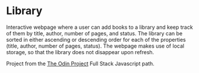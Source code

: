 # Library

Interactive webpage where a user can add books to a library and keep track of them by title, author, number of pages, and status. The library can be sorted in either ascending or descending order for each of the properties (title, author, number of pages, status). The webpage makes use of local storage, so that the library does not disappear upon refresh. 

Project from the [The Odin Project](https://www.theodinproject.com/) Full Stack Javascript path.
